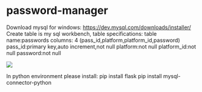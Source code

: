 # password-manager

Download mysql for windows: https://dev.mysql.com/downloads/installer/
Create table is my sql workbench, table specifications:
  table name:passwords
  columns: 4 (pass_id,platform,platform_id,password)
  pass_id:primary key,auto increment,not null
  platform:not null
  platform_id:not null
  password:not null

  ![](homepage.JPG)
  
  
  

In python environment please install:
 pip install flask
 pip install mysql-connector-python

